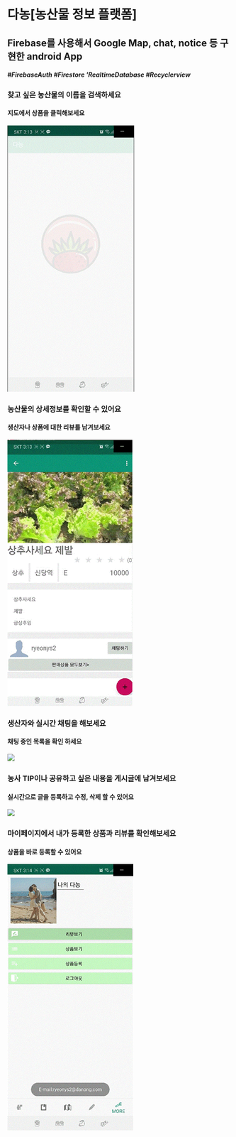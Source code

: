 # 다농[농산물 정보 플랫폼]
## Firebase를 사용해서 Google Map, chat, notice 등 구현한 android App
##### #FirebaseAuth #Firestore 'RealtimeDatabase #Recyclerview
### 찾고 싶은 농산물의 이름을 검색하세요
#### 지도에서 상품을 클릭해보세요
![](readme/상품검색.gif)

### 농산물의 상세정보를 확인할 수 있어요
#### 생산자나 상품에 대한 리뷰를 남겨보세요
![](readme/상세정보확인,리뷰.gif)

### 생산자와 실시간 채팅을 해보세요
#### 채팅 중인 목록을 확인 하세요
![](readme/채팅,-채팅목록확인.gif)

### 농사 TIP이나 공유하고 싶은 내용을 게시글에 남겨보세요
#### 실시간으로 글을 등록하고 수정, 삭제 할 수 있어요
![](readme/게시파글.gif)

### 마이페이지에서 내가 등록한 상품과 리뷰를 확인해보세요
#### 상품을 바로 등록할 수 있어요
![](readme/마이페이지.gif)
